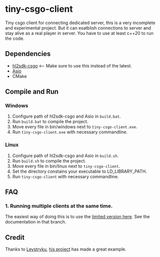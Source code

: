 # tiny-csgo-client
 Tiny csgo client for connecting dedicated server, this is a very incomplete and experimental project. But it can esatblish connections to server and stay alive as a real player in server. You have to use at least c++20 to run the code.
 
## Dependencies
 - [hl2sdk-csgo](https://github.com/alliedmodders/hl2sdk/tree/6eb8f5b2f6cbc57ddd19d1646c7ee1266d2a1ad0) <-- Make sure to use this instead of the latest.
 - [Asio](https://github.com/chriskohlhoff/asio) 
 - CMake

## Compile and Run 
### Windows
1. Configure path of hl2sdk-csgo and Asio in `build.bat`.
2. Run `build.bat` to compile the project.
3. Move every file in bin/windows next to `tiny-csgo-client.exe`.
4. Run `tiny-csgo-client.exe` with necessary commandline.

### Linux
1. Configure path of hl2sdk-csgo and Asio in `build.sh`.
2. Run `build.sh` to compile the project.
3. Move every file in bin/linux next to `tiny-csgo-client`.
4. Set the directory constains your executable to LD_LIBRARY_PATH.
5. Run `tiny-csgo-client` with necessary commandline.

## FAQ
### 1. Running multiple clients at the same time.
The easiest way of doing this is to use the [limited version here](https://github.com/yourmnbbn/tiny-csgo-client/tree/limited). See the documentation in that branch. 

## Credit
Thanks to [Leystryku](https://github.com/Leystryku), [his project](https://github.com/Leystryku/leysourceengineclient) has made a great example.

